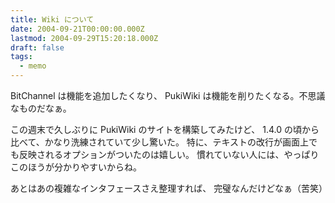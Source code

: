 ```yaml
---
title: Wiki について
date: 2004-09-21T00:00:00.000Z
lastmod: 2004-09-29T15:20:18.000Z
draft: false
tags:
  - memo
---
```


BitChannel は機能を追加したくなり、 PukiWiki は機能を削りたくなる。不思議なものだなぁ。

この週末で久しぶりに PukiWiki のサイトを構築してみたけど、 1.4.0 の頃から比べて、かなり洗練されていて少し驚いた。 特に、テキストの改行が画面上でも反映されるオプションがついたのは嬉しい。 慣れていない人には、やっぱりこのほうが分かりやすいからね。

あとはあの複雑なインタフェースさえ整理すれば、 完璧なんだけどなぁ（苦笑）
